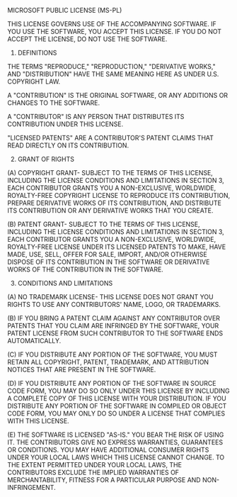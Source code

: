 MICROSOFT PUBLIC LICENSE (MS-PL)

THIS LICENSE GOVERNS USE OF THE ACCOMPANYING SOFTWARE. IF YOU USE THE SOFTWARE, YOU ACCEPT THIS LICENSE. IF YOU DO NOT ACCEPT THE LICENSE, DO NOT USE THE SOFTWARE.

1. DEFINITIONS

THE TERMS "REPRODUCE," "REPRODUCTION," "DERIVATIVE WORKS," AND "DISTRIBUTION" HAVE THE SAME MEANING HERE AS UNDER U.S. COPYRIGHT LAW.

A "CONTRIBUTION" IS THE ORIGINAL SOFTWARE, OR ANY ADDITIONS OR CHANGES TO THE SOFTWARE.

A "CONTRIBUTOR" IS ANY PERSON THAT DISTRIBUTES ITS CONTRIBUTION UNDER THIS LICENSE.

"LICENSED PATENTS" ARE A CONTRIBUTOR'S PATENT CLAIMS THAT READ DIRECTLY ON ITS CONTRIBUTION.

2. GRANT OF RIGHTS

(A) COPYRIGHT GRANT- SUBJECT TO THE TERMS OF THIS LICENSE, INCLUDING THE LICENSE CONDITIONS AND LIMITATIONS IN SECTION 3, EACH CONTRIBUTOR GRANTS YOU A NON-EXCLUSIVE, WORLDWIDE, ROYALTY-FREE COPYRIGHT LICENSE TO REPRODUCE ITS CONTRIBUTION, PREPARE DERIVATIVE WORKS OF ITS CONTRIBUTION, AND DISTRIBUTE ITS CONTRIBUTION OR ANY DERIVATIVE WORKS THAT YOU CREATE.

(B) PATENT GRANT- SUBJECT TO THE TERMS OF THIS LICENSE, INCLUDING THE LICENSE CONDITIONS AND LIMITATIONS IN SECTION 3, EACH CONTRIBUTOR GRANTS YOU A NON-EXCLUSIVE, WORLDWIDE, ROYALTY-FREE LICENSE UNDER ITS LICENSED PATENTS TO MAKE, HAVE MADE, USE, SELL, OFFER FOR SALE, IMPORT, AND/OR OTHERWISE DISPOSE OF ITS CONTRIBUTION IN THE SOFTWARE OR DERIVATIVE WORKS OF THE CONTRIBUTION IN THE SOFTWARE.

3. CONDITIONS AND LIMITATIONS

(A) NO TRADEMARK LICENSE- THIS LICENSE DOES NOT GRANT YOU RIGHTS TO USE ANY CONTRIBUTORS' NAME, LOGO, OR TRADEMARKS.

(B) IF YOU BRING A PATENT CLAIM AGAINST ANY CONTRIBUTOR OVER PATENTS THAT YOU CLAIM ARE INFRINGED BY THE SOFTWARE, YOUR PATENT LICENSE FROM SUCH CONTRIBUTOR TO THE SOFTWARE ENDS AUTOMATICALLY.

(C) IF YOU DISTRIBUTE ANY PORTION OF THE SOFTWARE, YOU MUST RETAIN ALL COPYRIGHT, PATENT, TRADEMARK, AND ATTRIBUTION NOTICES THAT ARE PRESENT IN THE SOFTWARE.

(D) IF YOU DISTRIBUTE ANY PORTION OF THE SOFTWARE IN SOURCE CODE FORM, YOU MAY DO SO ONLY UNDER THIS LICENSE BY INCLUDING A COMPLETE COPY OF THIS LICENSE WITH YOUR DISTRIBUTION. IF YOU DISTRIBUTE ANY PORTION OF THE SOFTWARE IN COMPILED OR OBJECT CODE FORM, YOU MAY ONLY DO SO UNDER A LICENSE THAT COMPLIES WITH THIS LICENSE.

(E) THE SOFTWARE IS LICENSED "AS-IS." YOU BEAR THE RISK OF USING IT. THE CONTRIBUTORS GIVE NO EXPRESS WARRANTIES, GUARANTEES OR CONDITIONS. YOU MAY HAVE ADDITIONAL CONSUMER RIGHTS UNDER YOUR LOCAL LAWS WHICH THIS LICENSE CANNOT CHANGE. TO THE EXTENT PERMITTED UNDER YOUR LOCAL LAWS, THE CONTRIBUTORS EXCLUDE THE IMPLIED WARRANTIES OF MERCHANTABILITY, FITNESS FOR A PARTICULAR PURPOSE AND NON-INFRINGEMENT.
